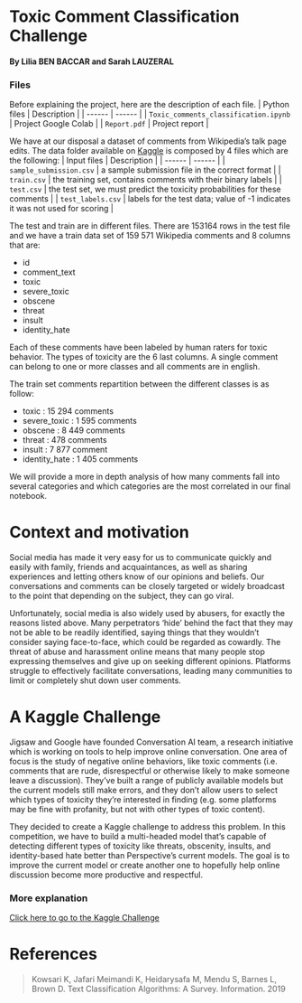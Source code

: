 # Toxic Comment Classification Challenge
#### By Lilia BEN BACCAR and Sarah LAUZERAL
### Files
Before explaining the project, here are the description of each file. 
| Python files | Description |
| ------ | ------ |
| `Toxic_comments_classification.ipynb` | Project Google Colab |
| `Report.pdf` | Project report |

We have at our disposal a dataset of comments from Wikipedia’s talk page edits. The data folder available on [Kaggle](https://www.kaggle.com/c/jigsaw-toxic-comment-classification-challenge/data) is composed by 4 files which are the following:
| Input files | Description |
| ------ | ------ |
| `sample_submission.csv` | a sample submission file in the correct format |
| `train.csv` | the training set, contains comments with their binary labels |
| `test.csv` | the test set, we must predict the toxicity probabilities for these comments |
| `test_labels.csv` | labels for the test data; value of -1 indicates it was not used for scoring |

The test and train are in different files. There are 153164 rows in the test file and we have a train data set of 159 571 Wikipedia comments and 8 columns that are:
  - id
  - comment_text
  - toxic
  - severe_toxic
  - obscene
  - threat
  - insult
  - identity_hate

Each of these comments have been labeled by human raters for toxic behavior. The types of toxicity are the 6 last columns. A single comment can belong to one or more classes and all comments are in english.

The train set comments repartition between the different classes is as follow:
  - toxic		: 15 294 comments
  - severe_toxic	: 1 595 comments
  - obscene	: 8 449 comments
  - threat		: 478 comments
  - insult		: 7 877 comment
  - identity_hate	: 1 405 comments

We will provide a more in depth analysis of how many comments fall into several categories and which categories are the most correlated in our final notebook.

# Context and motivation 
Social media has made it very easy for us to communicate quickly and easily with family, friends and acquaintances, as well as sharing experiences and letting others know of our opinions and beliefs. Our conversations and comments can be closely targeted or widely broadcast to the point that depending on the subject, they can go viral. 

Unfortunately, social media is also widely used by abusers, for exactly the reasons listed above. Many perpetrators ‘hide’ behind the fact that they may not be able to be readily identified, saying things that they wouldn’t consider saying face-to-face, which could be regarded as cowardly. The threat of abuse and harassment online means that many people stop expressing themselves and give up on seeking different opinions. Platforms struggle to effectively facilitate conversations, leading many communities to limit or completely shut down user comments.

# A Kaggle Challenge
Jigsaw and Google have founded Conversation AI team, a research initiative which is working on tools to help improve online conversation. One area of focus is the study of negative online behaviors, like toxic comments (i.e. comments that are rude, disrespectful or otherwise likely to make someone leave a discussion). They’ve built a range of publicly available models but the current models still make errors, and they don’t allow users to select which types of toxicity they’re interested in finding (e.g. some platforms may be fine with profanity, but not with other types of toxic content). 

They decided to create a Kaggle challenge to address this problem. In this competition, we have to build a multi-headed model that’s capable of detecting different types of toxicity like threats, obscenity, insults, and identity-based hate better than Perspective’s current models. The goal is to improve the current model or create another one to hopefully help online discussion become more productive and respectful.

### More explanation
[Click here to go to the Kaggle Challenge](https://www.kaggle.com/c/jigsaw-toxic-comment-classification-challenge)

# References
> Kowsari K, Jafari Meimandi K, Heidarysafa M, Mendu S, Barnes L, Brown D. Text Classification Algorithms: A Survey. Information. 2019

